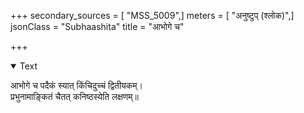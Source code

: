 +++
secondary_sources = [ "MSS_5009",]
meters = [ "अनुष्टुप् (श्लोक)",]
jsonClass = "Subhaashita"
title = "आभोगे च"

+++

<details open><summary>Text</summary>

आभोगे च पदैकं स्यात् किंचिदुच्चं द्वितीयकम्।  
प्रभुनामाङ्कितं चैतत् कनिष्ठस्येति लक्षणम्॥
</details>
